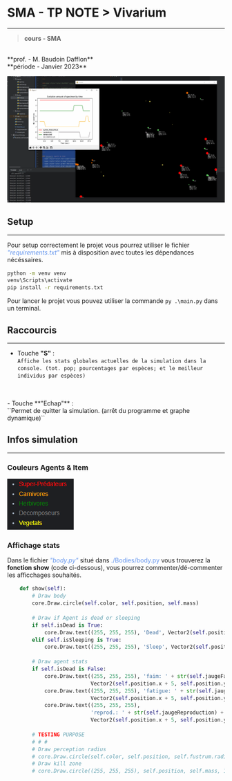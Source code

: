 # SMA - TP NOTE > Vivarium
___
>**cours - SMA**
</br>
**prof. - M. Baudoin Dafflon**
</br>
**période - Janvier 2023**

![Alt Text](./simulation_example.gif)

## Setup
___
Pour setup correctement le projet vous pourrez utiliser le fichier 
<span style="color:#6495ED">_"requirements.txt"_</span> mis à disposition avec toutes les dépendances nécéssaires.

```bash
python -m venv venv 
venv\Scripts\activate
pip install -r requirements.txt
```
Pour lancer le projet vous pouvez utiliser la commande ``py .\main.py`` dans un terminal.

## Raccourcis 
___
- Touche **"S"** : 
</br>``Affiche les stats globales actuelles de la simulation dans la console. (tot. pop; pourcentages par espèces; et le meilleur individus par espèces)``
</br>
</br>
- Touche **"Echap"** : 
</br>``Permet de quitter la simulation. (arrêt du programme et graphe dynamique)``

## Infos simulation
___

### Couleurs Agents & Item
![img.png](img.png)

### Affichage stats 
Dans le fichier <span style="color:#6495ED">_"body.py"_</span> situé dans <span style="color:#6495ED">./Bodies/body.py</span> vous trouverez la **fonction show** (code ci-dessous), vous pourrez commenter/dé-commenter les afficchages souhaités.
```python
    def show(self):
        # Draw body
        core.Draw.circle(self.color, self.position, self.mass)

        # Draw if Agent is dead or sleeping
        if self.isDead is True:
            core.Draw.text((255, 255, 255), 'Dead', Vector2(self.position.x + 5, self.position.y), 10, 'Arial')
        elif self.isSleeping is True:
            core.Draw.text((255, 255, 255), 'Sleep', Vector2(self.position.x + 5, self.position.y), 10, 'Arial')

        # Draw agent stats
        if self.isDead is False:
            core.Draw.text((255, 255, 255), 'faim: ' + str(self.jaugeFaim) + ' / ' + str(self.faimMax),
                           Vector2(self.position.x + 5, self.position.y + 8), 13, 'Arial')
            core.Draw.text((255, 255, 255), 'fatigue: ' + str(self.jaugeFatigue) + ' / ' + str(self.fatigueMax),
                           Vector2(self.position.x + 5, self.position.y + 20), 13, 'Arial')
            core.Draw.text((255, 255, 255),
                           'reprod.: ' + str(self.jaugeReproduction) + ' / ' + str(self.reproductionMax),
                           Vector2(self.position.x + 5, self.position.y + 32), 13, 'Arial')

        # TESTING PURPOSE
        # # #
        # Draw perception radius
        # core.Draw.circle(self.color, self.position, self.fustrum.radius, 1)
        # Draw kill zone
        # core.Draw.circle((255, 255, 255), self.position, self.mass, 1)
```



